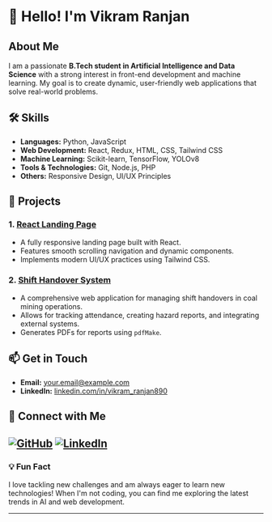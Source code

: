# 👋 Hello! I'm Vikram Ranjan

## About Me

I am a passionate **B.Tech student in Artificial Intelligence and Data Science** with a strong interest in front-end development and machine learning. My goal is to create dynamic, user-friendly web applications that solve real-world problems.

## 🛠️ Skills

- **Languages:** Python, JavaScript
- **Web Development:** React, Redux, HTML, CSS, Tailwind CSS
- **Machine Learning:** Scikit-learn, TensorFlow, YOLOv8
- **Tools & Technologies:** Git, Node.js, PHP
- **Others:** Responsive Design, UI/UX Principles

## 🌟 Projects

### 1. [React Landing Page](https://github.com/Vikram-353/React-Landing-Page)
- A fully responsive landing page built with React.
- Features smooth scrolling navigation and dynamic components.
- Implements modern UI/UX practices using Tailwind CSS.

### 2. [Shift Handover System](https://github.com/Vikram-353/Shift-Handover-System)
- A comprehensive web application for managing shift handovers in coal mining operations.
- Allows for tracking attendance, creating hazard reports, and integrating external systems.
- Generates PDFs for reports using `pdfMake`.

## 📫 Get in Touch

- **Email:** [your.email@example.com](mailto:vikramranjan71122@gmail.com)
- **LinkedIn:** [linkedin.com/in/vikram_ranjan890](https://www.linkedin.com/in/vikram-ranjan890/)

## 🔗 Connect with Me

[![GitHub](https://img.shields.io/badge/GitHub-VikramRanjan-blue?logo=github)](https://github.com/Vikram-353)
[![LinkedIn](https://img.shields.io/badge/LinkedIn-VikramRanjan-blue?logo=linkedin)](https://www.linkedin.com/in/vikram-ranjan890/)
---

### 💡 Fun Fact

I love tackling new challenges and am always eager to learn new technologies! When I'm not coding, you can find me exploring the latest trends in AI and web development.

---

